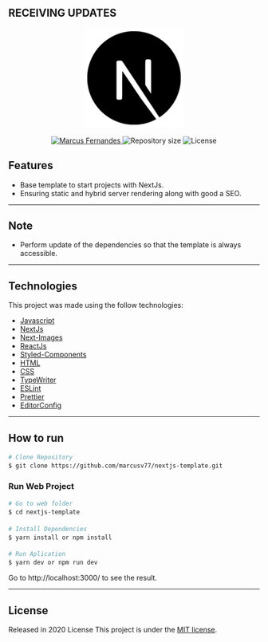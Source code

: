 ## RECEIVING UPDATES

<p align="center">
   <img src="./image/NextJs.png" alt="NextJs" width="200"/>
</p>

<p align="center">	
   <a href="https://www.linkedin.com/in/marcusvsfernandes/">
      <img alt="Marcus Fernandes" src="https://img.shields.io/badge/Marcus-000?style=flat&logo=linkedin&labelColor=000" />
   </a>
  <img alt="Repository size" src="https://img.shields.io/github/repo-size/marcusv77/nextjs-template?color=000&label=Repo%20size">
  <img alt="License" src="https://img.shields.io/badge/license-MIT-000">
</p>


## Features

* Base template to start projects with NextJs.
* Ensuring static and hybrid server rendering along with good a SEO.

---

## Note

* Perform update of the dependencies so that the template is always accessible.

---

## Technologies
This project was made using the follow technologies:
 
* [Javascript](https://www.javascript.com/)      
* [NextJs](https://nextjs.org/)
* [Next-Images](https://www.npmjs.com/package/next-images) 
* [ReactJs](https://reactjs.org/)    
* [Styled-Components](https://styled-components.com/)
* [HTML](https://html.com/)       
* [CSS](https://www.w3.org/Style/CSS/Overview.en.html)  
* [TypeWriter](https://www.npmjs.com/package/typewriter-effect)
* [ESLint](https://eslint.org/)
* [Prettier](https://prettier.io/)
* [EditorConfig](https://editorconfig.org/)

---

## How to run
```bash
# Clone Repository
$ git clone https://github.com/marcusv77/nextjs-template.git
```
### Run Web Project

```bash
# Go to web folder
$ cd nextjs-template

# Install Dependencies
$ yarn install or npm install

# Run Aplication
$ yarn dev or npm run dev
```
Go to http://localhost:3000/ to see the result.

---

## License

Released in 2020 License
This project is under the [MIT license](./LICENSE).
